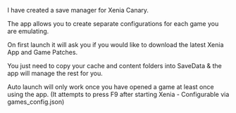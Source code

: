 I have created a save manager for Xenia Canary.

The app allows you to create separate configurations for each game you are emulating.

On first launch it will ask you if you would like to download the latest Xenia App and Game Patches.

You just need to copy your cache and content folders into SaveData & the app will manage the rest for you.

Auto launch will only work once you have opened a game at least once using the app. (It attempts to press F9 after starting Xenia - Configurable via games_config.json)
